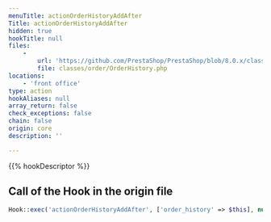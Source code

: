 ```yaml
---
menuTitle: actionOrderHistoryAddAfter
Title: actionOrderHistoryAddAfter
hidden: true
hookTitle: null
files:
    -
        url: 'https://github.com/PrestaShop/PrestaShop/blob/8.0.x/classes/order/OrderHistory.php'
        file: classes/order/OrderHistory.php
locations:
    - 'front office'
type: action
hookAliases: null
array_return: false
check_exceptions: false
chain: false
origin: core
description: ''

---
```


{{% hookDescriptor %}}

## Call of the Hook in the origin file

```php
Hook::exec('actionOrderHistoryAddAfter', ['order_history' => $this], null, false, true, false, $order->id_shop)
```
